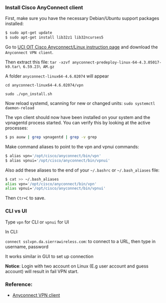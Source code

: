 ### Install Cisco AnyConnect client

First, make sure you have the necessary Debian/Ubuntu support packages installed:

```sh
$ sudo apt-get update
$ sudo apt-get install lib32z1 lib32ncurses5
```

Go to [UCI OIT Cisco Anyconnect/Linux instruction page](https://uci.service-now.com/kb_view.do?sysparm_article=KB0010201) and download the ``Anyconnect VPN client``.

Then extract this file:  ``tar -xzvf anyconnect-predeploy-linux-64-4.3.05017-k9.tar\ 6.59.23\ AM.gz``

A folder ``anyconnect-linux64-4.6.02074`` will appear 

``cd anyconnect-linux64-4.6.02074/vpn``

``sudo ./vpn_install.sh``

Now reload systemd, scanning for new or changed units: ``sudo systemctl daemon-reload``

The vpn client should now have been installed on your system and the vpnagentd process started. You can verify this by looking at the active processes:

```sh
$ ps auxw | grep vpnagentd | grep -v grep
```

Make command aliases to point to the vpn and vpnui commands:

```sh
$ alias vpn='/opt/cisco/anyconnect/bin/vpn'
$ alias vpnui='/opt/cisco/anyconnect/bin/vpnui'
```

Also add these aliases to the end of your ``~/.bashrc`` or ``~/.bash_aliases`` file:

```sh
$ cat >> ~/.bash_aliases
alias vpn='/opt/cisco/anyconnect/bin/vpn'
alias vpnui='/opt/cisco/anyconnect/bin/vpnui'
```
Then ``Ctr+C`` to save.

### CLI vs UI

Type ``vpn`` for CLI or ``vpnui`` for UI

In CLI:

``connect sslvpn.da.sierrawireless.com``: to connect to a URL, then type in username, password

It works similar in GUI to set up connection

**Notice**: Login with two account on Linux (E.g user account and guess account) will result in fail VPN start.

### Reference:

* [Anyconnect VPN client](https://www.socsci.uci.edu/~jstern/uci_vpn_ubuntu/)
